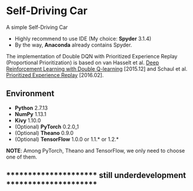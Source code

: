 # Self-Driving Car

A simple Self-Driving Car

- Highly recommend to use IDE (My choice: <b>Spyder</b> 3.1.4)
- By the way, <b>Anaconda</b> already contains Spyder.

The implementation of Double DQN with Prioritized Experience Replay (Proportional Prioritization) is based on van Hasselt et al. [Deep Reinforcement Learning with Double Q-learning](https://arxiv.org/pdf/1509.06461.pdf) [2015.12] and Schaul et al. [Prioritized Experience Replay](https://arxiv.org/pdf/1511.05952.pdf) [2016.02].

## Environment
- <b>Python</b> 2.7.13
- <b>NumPy</b> 1.13.1
- <b>Kivy</b> 1.10.0
- (Optional) <b>PyTorch</b> 0.2.0_1
- (Optional) <b>Theano</b> 0.9.0
- (Optional) <b>TensorFlow</b> 1.0.0 or 1.1.* or 1.2.*

<b>NOTE</b>: Among PyTorch, Theano and TensorFlow, we only need to choose one of them.

## ********************* still underdevelopment *********************
